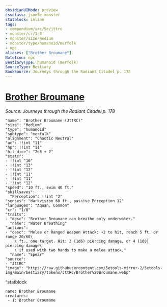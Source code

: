 ```yaml
---
obsidianUIMode: preview
cssclass: json5e-monster
statblock: inline
tags:
- compendium/src/5e/jttrc
- monster/cr/1-8
- monster/size/medium
- monster/type/humanoid/merfolk
- npc
aliases: ["Brother Broumane"]
NoteIcon: npc
BestiaryType: humanoid (merfolk)
SourceType: Bestiary
BookSource: Journeys through the Radiant Citadel p. 178
---
```

# [Brother Broumane](2-Mechanics/CLI/bestiary/npc/brother-broumane-jttrc.md)
*Source: Journeys through the Radiant Citadel p. 178*  

```statblock
"name": "Brother Broumane (JttRC)"
"size": "Medium"
"type": "humanoid"
"subtype": "merfolk"
"alignment": "Chaotic Neutral"
"ac": !!int "11"
"hp": !!int "11"
"hit_dice": "2d8 + 2"
"stats":
- !!int "10"
- !!int "13"
- !!int "12"
- !!int "11"
- !!int "11"
- !!int "12"
"speed": "10 ft., swim 40 ft."
"skillsaves":
  "Perception": !!int "2"
"senses": "darkvision 60 ft., passive Perception 12"
"languages": "Aquan, Common"
"cr": "1/8"
"traits":
- "desc": "Brother Broumane can breathe only underwater."
  "name": "Water Breathing"
"actions":
- "desc": "Melee or Ranged Weapon Attack: +2 to hit, reach 5 ft. or range 20/60\
    \ ft., one target. Hit: 3 (1d6) piercing damage, or 4 (1d8) piercing damage\
    \ if used with two hands to make a melee attack."
  "name": "Spear"
"source":
- "JttRC"
"image": "https://raw.githubusercontent.com/5etools-mirror-2/5etools-img/main/bestiary/tokens/JttRC/Brother%20Broumane.webp"
```
^statblock

```encounter-table
name: Brother Broumane
creatures:
 - 1: Brother Broumane
```